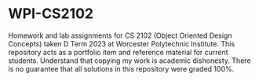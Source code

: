 # WPI-CS2102

Homework and lab assignments for CS 2102 (Object Oriented Design Concepts) taken D Term 2023 at Worcester Polytechnic Institute. This repository acts as a portfolio item and reference material for current students. Understand that copying my work is academic dishonesty. There is no guarantee that all solutions in this repository were graded 100%.
